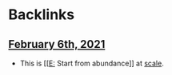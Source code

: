 
# Backlinks
## [February 6th, 2021](<February 6th, 2021.md>)
- This is [[[E:](<[[E:.md>) Start from abundance]] at [scale](<scale.md>).

